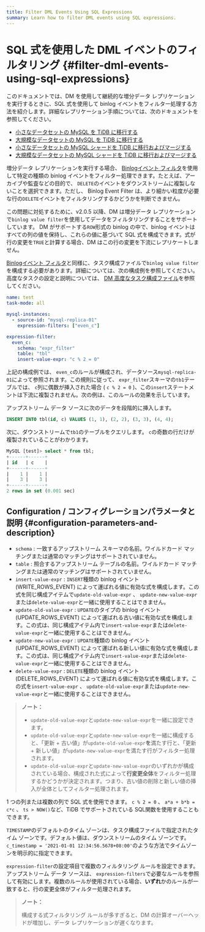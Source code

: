 ```yaml
---
title: Filter DML Events Using SQL Expressions
summary: Learn how to filter DML events using SQL expressions.
---
```


# SQL 式を使用した DML イベントのフィルタリング {#filter-dml-events-using-sql-expressions}

このドキュメントでは、DM を使用して継続的な増分データ レプリケーションを実行するときに、SQL 式を使用して binlog イベントをフィルター処理する方法を紹介します。詳細なレプリケーション手順については、次のドキュメントを参照してください。

-   [小さなデータセットの MySQL を TiDB に移行する](/migrate-small-mysql-to-tidb.md)
-   [大規模なデータセットの MySQL を TiDB に移行する](/migrate-large-mysql-to-tidb.md)
-   [小さなデータセットの MySQL シャードを TiDB に移行およびマージする](/migrate-small-mysql-shards-to-tidb.md)
-   [大規模なデータセットの MySQL シャードを TiDB に移行およびマージする](/migrate-large-mysql-shards-to-tidb.md)

増分データ レプリケーションを実行する場合、 [Binlogイベント フィルタ](/filter-binlog-event.md)を使用して特定の種類の binlog イベントをフィルター処理できます。たとえば、アーカイブや監査などの目的で、 `DELETE`のイベントをダウンストリームに複製しないことを選択できます。ただし、 Binlog Event Filter は、より細かい粒度が必要な行の`DELETE`イベントをフィルタリングするかどうかを判断できません。

この問題に対処するために、v2.0.5 以降、DM は増分データ レプリケーションで`binlog value filter`を使用してデータをフィルタリングすることをサポートしています。 DM がサポートする`ROW`形式の binlog の中で、binlog イベントはすべての列の値を保持し、これらの値に基づいて SQL 式を構成できます。式が行の変更を`TRUE`と計算する場合、DM はこの行の変更を下流にレプリケートしません。

[Binlogイベント フィルタ](/filter-binlog-event.md)と同様に、タスク構成ファイルで`binlog value filter`を構成する必要があります。詳細については、次の構成例を参照してください。高度なタスクの設定と説明については、 [DM 高度なタスク構成ファイル](/dm/task-configuration-file-full.md#task-configuration-file-template-advanced)を参照してください。

```yaml
name: test
task-mode: all

mysql-instances:
  - source-id: "mysql-replica-01"
    expression-filters: ["even_c"]

expression-filter:
  even_c:
    schema: "expr_filter"
    table: "tbl"
    insert-value-expr: "c % 2 = 0"
```

上記の構成例では、 `even_c`のルールが構成され、データソース`mysql-replica-01`によって参照されます。この規則に従って、 `expr_filter`スキーマの`tb1`テーブルでは、 `c`列に偶数が挿入された場合 ( `c % 2 = 0` )、この`insert`ステートメントは下流に複製されません。次の例は、このルールの効果を示しています。

アップストリーム データ ソースに次のデータを段階的に挿入します。

```sql
INSERT INTO tbl(id, c) VALUES (1, 1), (2, 2), (3, 3), (4, 4);
```

次に、ダウンストリームで`tb1`のテーブルをクエリします。 `c`の奇数の行だけが複製されていることがわかります。

```sql
MySQL [test]> select * from tbl;
+------+------+
| id   | c    |
+------+------+
|    1 |    1 |
|    3 |    3 |
+------+------+
2 rows in set (0.001 sec)
```

## Configuration / コンフィグレーションパラメータと説明 {#configuration-parameters-and-description}

-   `schema` : 一致するアップストリーム スキーマの名前。ワイルドカード マッチングまたは通常のマッチングはサポートされていません。
-   `table` : 照合するアップストリーム テーブルの名前。ワイルドカード マッチングまたは通常のマッチングはサポートされていません。
-   `insert-value-expr` : `INSERT`種類の binlog イベント (WRITE_ROWS_EVENT) によって運ばれる値に有効な式を構成します。この式を同じ構成アイテムで`update-old-value-expr` 、 `update-new-value-expr`または`delete-value-expr`と一緒に使用することはできません。
-   `update-old-value-expr` : `UPDATE`のタイプの binlog イベント (UPDATE_ROWS_EVENT) によって運ばれる古い値に有効な式を構成します。この式は、同じ構成アイテム内で`insert-value-expr`または`delete-value-expr`と一緒に使用することはできません。
-   `update-new-value-expr` : `UPDATE`種類の binlog イベント (UPDATE_ROWS_EVENT) によって運ばれる新しい値に有効な式を構成します。この式は、同じ構成アイテム内で`insert-value-expr`または`delete-value-expr`と一緒に使用することはできません。
-   `delete-value-expr` : `DELETE`種類の binlog イベント (DELETE_ROWS_EVENT) によって運ばれる値に有効な式を構成します。この式を`insert-value-expr` 、 `update-old-value-expr`または`update-new-value-expr`と一緒に使用することはできません。

> **ノート：**
>
> -   `update-old-value-expr`と`update-new-value-expr`を一緒に設定できます。
> -   `update-old-value-expr`と`update-new-value-expr`を一緒に構成すると、「更新 + 古い値」が`update-old-value-expr`**を**満たす行と、「更新 + 新しい値」が`update-new-value-expr`を満たす行がフィルター処理されます。
> -   `update-old-value-expr`と`update-new-value-expr`のいずれかが構成されている場合、構成された式によって**行変更全体**をフィルター処理するかどうかが決定されます。つまり、古い値の削除と新しい値の挿入が全体としてフィルター処理されます。

1 つの列または複数の列で SQL 式を使用できます。 `c % 2 = 0` 、 `a*a + b*b = c*c` 、 `ts > NOW()`など、TiDB でサポートされている SQL関数を使用することもできます。

`TIMESTAMP`のデフォルトのタイム ゾーンは、タスク構成ファイルで指定されたタイム ゾーンです。デフォルト値は、ダウンストリームのタイム ゾーンです。 `c_timestamp = '2021-01-01 12:34:56.5678+08:00'`のような方法でタイムゾーンを明示的に指定できます。

`expression-filter`の設定項目で複数のフィルタリング ルールを設定できます。アップストリーム データ ソースは、 `expression-filters`で必要なルールを参照して有効にします。複数のルールが使用されている場合、**いずれ**かのルールが一致すると、行の変更全体がフィルター処理されます。

> **ノート：**
>
> 構成する式フィルタリング ルールが多すぎると、DM の計算オーバーヘッドが増加し、データ レプリケーションが遅くなります。
